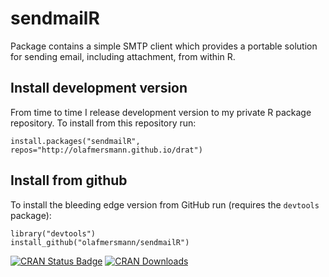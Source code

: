# sendmailR
Package contains a simple SMTP client which provides a portable solution for sending email, including attachment, from within R.

## Install development version

From time to time I release development version to my private R package repository. 
To install from this repository run:

```splus
install.packages("sendmailR", repos="http://olafmersmann.github.io/drat")
```

## Install from github

To install the bleeding edge version from GitHub run (requires the `devtools`
package):

```splus
library("devtools")
install_github("olafmersmann/sendmailR")
```

[![CRAN Status Badge](http://www.r-pkg.org/badges/version/sendmailR)](http://cran.r-project.org/web/packages/sendmailR)
[![CRAN Downloads](http://cranlogs.r-pkg.org/badges/sendmailR)](http://cran.rstudio.com/web/packages/sendmailR/index.html)
